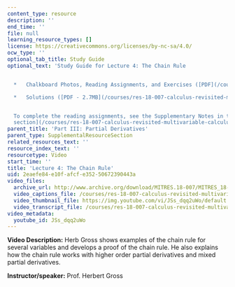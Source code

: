 ```yaml
---
content_type: resource
description: ''
end_time: ''
file: null
learning_resource_types: []
license: https://creativecommons.org/licenses/by-nc-sa/4.0/
ocw_type: ''
optional_tab_title: Study Guide
optional_text: 'Study Guide for Lecture 4: The Chain Rule


  *   Chalkboard Photos, Reading Assignments, and Exercises ([PDF](/courses/res-18-007-calculus-revisited-multivariable-calculus-fall-2011/resources/mitres_18_007_partiii_lec04))

  *   Solutions ([PDF - 2.7MB](/courses/res-18-007-calculus-revisited-multivariable-calculus-fall-2011/resources/mitres_18_007_partiii_sol04))


  To complete the reading assignments, see the Supplementary Notes in the [Study Materials
  section](/courses/res-18-007-calculus-revisited-multivariable-calculus-fall-2011/pages/study-materials).'
parent_title: 'Part III: Partial Derivatives'
parent_type: SupplementalResourceSection
related_resources_text: ''
resource_index_text: ''
resourcetype: Video
start_time: ''
title: 'Lecture 4: The Chain Rule'
uid: 2eaefe84-e10f-afcf-e352-50672390443a
video_files:
  archive_url: http://www.archive.org/download/MITRES.18-007/MITRES_18-007_Part3_lec4_300k.mp4
  video_captions_file: /courses/res-18-007-calculus-revisited-multivariable-calculus-fall-2011/5531e23dbe2358fb98eb825ee3c6fc5b_JSs_dqq2uWo.vtt
  video_thumbnail_file: https://img.youtube.com/vi/JSs_dqq2uWo/default.jpg
  video_transcript_file: /courses/res-18-007-calculus-revisited-multivariable-calculus-fall-2011/47374504975e6801c3034b65c78ea52d_JSs_dqq2uWo.pdf
video_metadata:
  youtube_id: JSs_dqq2uWo
---
```


**Video Description:** Herb Gross shows examples of the chain rule for several variables and develops a proof of the chain rule. He also explains how the chain rule works with higher order partial derivatives and mixed partial derivatives.

**Instructor/speaker:** Prof. Herbert Gross

